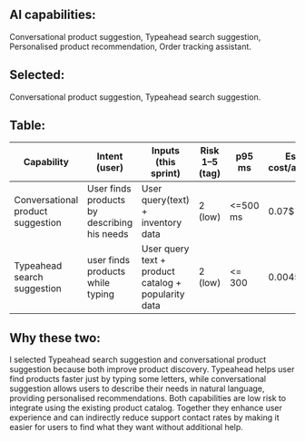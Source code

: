 ## AI capabilities:
Conversational product suggestion, Typeahead search suggestion, Personalised product recommendation, Order tracking assistant.

## Selected:
Conversational product suggestion, Typeahead search suggestion.

## Table:

| Capability     | Intent (user) |   Inputs (this sprint)    |    Risk 1–5 (tag)   |   p95 ms  |  Est. cost/action  |  Fallback  | Selected |
|----------------|---------------|---------------------------|---------------------|-----------|--------------------|------------|----------|
|Conversational product suggestion|User finds products by describing his needs|User query(text) + inventory data|2 (low)|<=500 ms|0.07$|Show top category matches|yes|
|Typeahead search suggestion|user finds products while typing|User query text + product catalog + popularity data|2 (low)| <= 300 |0.0045$|Show popular products|yes|

## Why these two:

I selected Typeahead search suggestion and conversational product suggestion because both improve product discovery. Typeahead helps user find products faster just by typing some letters, while conversational suggestion allows users to describe their needs in natural language, providing personalised recommendations. Both capabilities are low risk to integrate using the existing product catalog. Together they enhance user experience and can indirectly reduce support contact rates by making it easier for users to find what they want without additional help.
